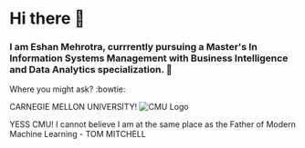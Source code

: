 # Hi there 👋

<!--
**TwistedMat/TwistedMat** is a ✨ _special_ ✨ repository because its `README.md` (this file) appears on your GitHub profile.

Here are some ideas to get you started:

- 🔭 I’m currently working on ...
- 🌱 I’m currently learning ...
- 👯 I’m looking to collaborate on ...
- 🤔 I’m looking for help with ...
- 💬 Ask me about ...
- 📫 How to reach me: ...
- 😄 Pronouns: ...
- ⚡ Fun fact: ...
-->

### I am Eshan Mehrotra, currrently pursuing a Master's In Information Systems Management with Business Intelligence and Data Analytics specialization. :closed_book:

Where you might ask? :bowtie:

CARNEGIE MELLON UNIVERSITY!
![CMU Logo](carnegie-mellon-university-300x300.png)

YESS CMU! I cannot believe I am at the same place as the Father of Modern Machine Learning - TOM MITCHELL
